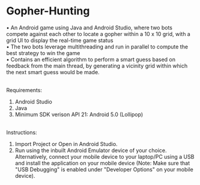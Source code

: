 # Gopher-Hunting
•	An Android game using Java and Android Studio, where two bots compete against each other to locate a gopher within a 10 x 10 grid, with a grid UI to display the real-time game status</br> 
•	The two bots leverage multithreading and run in parallel to compute the best strategy to win the game</br>
•	Contains an efficient algorithm to perform a smart guess based on feedback from the main thread, by generating a vicinity grid within which the next smart guess would be made.</br></br>


Requirements:
1. Android Studio
2. Java
3. Minimum SDK verison API 21: Android 5.0 (Lollipop)</br></br>


Instructions:
1. Import Project or Open in Android Studio.
2. Run using the inbuilt Android Emulator device of your choice. Alternatively, connect your mobile device to your laptop/PC using a USB and install the application on your mobile device (Note: Make sure that "USB Debugging" is enabled under "Developer Options" on your mobile device).





